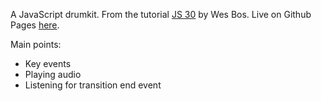 A JavaScript drumkit. From the tutorial [JS 30](https://javascript30.com/) by Wes Bos. Live on Github Pages [here](https://kfrn.github.io/experiments/).

Main points:
* Key events
* Playing audio
* Listening for transition end event
